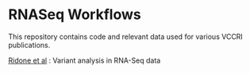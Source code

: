 # RNASeq Workflows

This repository contains code and relevant data used for various VCCRI publications. 

[Ridone et al](https://github.com/VCCRI/RNASeqWorkflows/Ridone_et_al) : Variant analysis in RNA-Seq data